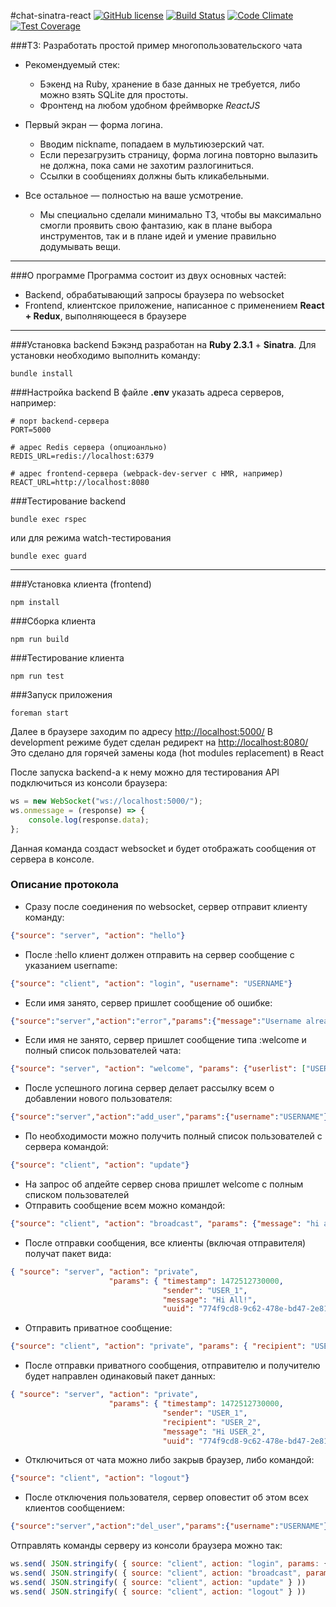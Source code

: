 #chat-sinatra-react
[![GitHub license](https://img.shields.io/badge/license-ISC-blue.svg)](https://raw.githubusercontent.com/anyley/chat-sinatra-react/master/LICENSE) [![Build Status](https://travis-ci.org/anyley/chat-sinatra-react.svg?branch=master)](https://travis-ci.org/anyley/chat-sinatra-react) [![Code Climate](https://codeclimate.com/github/anyley/chat-sinatra-react/badges/gpa.svg)](https://codeclimate.com/github/anyley/chat-sinatra-react) [![Test Coverage](https://codeclimate.com/github/anyley/chat-sinatra-react/badges/coverage.svg)](https://codeclimate.com/github/anyley/chat-sinatra-react/coverage)

###ТЗ: Разработать простой пример многопользовательского чата

* Рекомендуемый стек:
    - Бэкенд на Ruby, хранение в базе данных не требуется,
либо можно взять SQLite для простоты.
    - Фронтенд на любом удобном фреймворке *ReactJS*

* Первый экран — форма логина.
    - Вводим nickname, попадаем в мультиюзерский чат.
    - Если перезагрузить страницу, форма логина повторно вылазить не должна, пока сами не захотим разлогиниться.
    - Ссылки в сообщениях должны быть кликабельными.

* Все остальное — полностью на ваше усмотрение.
    - Мы специально сделали минимально ТЗ,
    чтобы вы максимально смогли проявить свою фантазию,
    как в плане выбора инструментов, так и в плане идей
    и умение правильно додумывать вещи.

---
###О программе
Программа состоит из двух основных частей:
- Backend, обрабатывающий запросы браузера по websocket
- Frontend, клиентское приложение, написанное с применением **React + Redux**,
выполняющееся в браузере

---
###Установка backend
Бэкэнд разработан на **Ruby 2.3.1** + **Sinatra**.
Для установки необходимо выполнить команду:

    bundle install

###Настройка backend
В файле **.env** указать адреса серверов, например:

    # порт backend-сервера
    PORT=5000
    
    # адрес Redis сервера (опциоанльно)
    REDIS_URL=redis://localhost:6379
    
    # адрес frontend-сервера (webpack-dev-server с HMR, например)
    REACT_URL=http://localhost:8080

###Тестирование backend
    
    bundle exec rspec

или для режима watch-тестирования

    bundle exec guard
    
---
###Установка клиента (frontend)
    
    npm install

###Сборка клиента
    
    npm run build
    
###Тестирование клиента
 
    npm run test
    
###Запуск приложения

    foreman start 
    
Далее в браузере заходим по адресу [http://localhost:5000/](http://localhost:5000/)
В development режиме будет сделан редирект на [http://localhost:8080/](http://localhost:8080/)
Это сделано для горячей замены кода (hot modules replacement) в React

После запуска backend-а к нему можно для тестирования API подключиться из консоли браузера:
```javascript
ws = new WebSocket("ws://localhost:5000/");
ws.onmessage = (response) => {
    console.log(response.data);
};
```
Данная команда создаст websocket и будет отображать сообщения от сервера в консоле.

### Описание протокола

* Сразу после соединения по websocket, сервер отправит клиенту команду:
```json
{"source": "server", "action": "hello"}
```
* После :hello клиент должен отправить на сервер сообщение с указанием username:
```json
{"source": "client", "action": "login", "username": "USERNAME"}
```
* Если имя занято, сервер пришлет сообщение об ошибке:
```json
{"source":"server","action":"error","params":{"message":"Username already used"}}
```
* Если имя не занято, сервер пришлет сообщение типа :welcome и полный список пользователей чата:
```json
{"source": "server", "action": "welcome", "params": {"userlist": ["USER_1", "USER_2"]}}
```
* После успешного логина сервер делает рассылку всем о добавлении нового пользователя:
```json
{"source":"server","action":"add_user","params":{"username":"USERNAME"}}
```
* По необходимости можно получить полный список пользователей с сервера командой:
```json
{"source": "client", "action": "update"}
```
* На запрос об апдейте сервер снова пришлет welcome с полным списком пользователей
* Отправить сообщение всем можно командой:
```json
{"source": "client", "action": "broadcast", "params": {"message": "hi all"}}
```
* После отправки сообщения, все клиенты (включая отправителя) получат пакет вида:
```json
{ "source": "server", "action": "private",
                      "params": { "timestamp": 1472512730000,
                                  "sender": "USER_1",
                                  "message": "Hi All!",
                                  "uuid": "774f9cd8-9c62-478e-bd47-2e817861bb7a" }
```
* Отправить приватное сообщение:
```json
{"source": "client", "action": "private", "params": { "recipient": "USER_2", "message": "hello" } }
```
* После отправки приватного сообщения, отправителю и получителю будет направлен одинаковый пакет данных:
```json
{ "source": "server", "action": "private",
                      "params": { "timestamp": 1472512730000,
                                  "sender": "USER_1",
                                  "recipient": "USER_2",
                                  "message": "Hi USER_2",
                                  "uuid": "774f9cd8-9c62-478e-bd47-2e817861bb7a" }
```
* Отключиться от чата можно либо закрыв браузер, либо командой:
```json
{"source": "client", "action": "logout"}
```
* После отключения пользователя, сервер оповестит об этом всех клиентов сообщением:
```json
{"source":"server","action":"del_user","params":{"username":"USERNAME"}}
```
Отправлять команды серверу из консоли браузера можно так:
```javascript
ws.send( JSON.stringify( { source: "client", action: "login", params: { username: "Name" } } ))
ws.send( JSON.stringify( { source: "client", action: "broadcast", params: { message: "hi all" } } ))
ws.send( JSON.stringify( { source: "client", action: "update" } ))
ws.send( JSON.stringify( { source: "client", action: "logout" } ))
```
